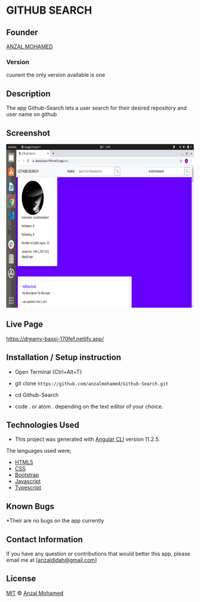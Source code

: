 # GITHUB SEARCH
## Founder

[ANZAL MOHAMED](https://github.com/anzalmohamed)

### Version
cuurent the only version available is one

## Description
The app Github-Search lets a user search for their desired repository and user name on github

## Screenshot
 <img src="/src/assets/screenshot.png" width="900px" height="440px">

## Live Page 

https://dreamy-bassi-170fef.netlify.app/

## Installation / Setup instruction
* Open Terminal {Ctrl+Alt+T}

* git clone ```https://github.com/anzalmohamed/Github-Search.git```

* cd Github-Search

* code . or atom . depending on the text editor of your choice.

## Technologies Used
* This project was generated with [Angular CLI](https://github.com/angular/angular-cli) version 11.2.5. 

The languages used were;

* [HTML5](https://github.com/topics/html5)
* [CSS](https://github.com/topics/css3)
* [Bootstrap](https://github.com/topics/bootstrap)
* [Javascript](https://github.com/topics/javascript)
* [Typescript](https://www.typescriptlang.org/)



## Known Bugs

*Their are no bugs on the app currently
## Contact Information 

If you have any question or contributions that would better this app, please email me at [anzaldidah@gmail.com]

## License
[MIT]() © [Anzal Mohamed](https://github.com/anzalmohamed)
